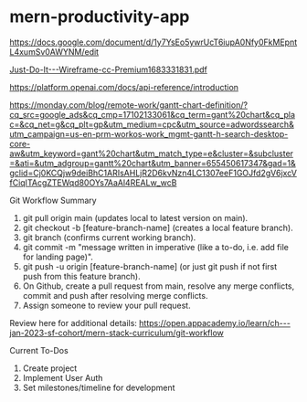 # mern-productivity-app

https://docs.google.com/document/d/1y7YsEo5ywrUcT6iupA0Nfy0FkMEpntL4xumSv0AWYNM/edit

[Just-Do-It---Wireframe-cc-Premium1683331831.pdf](https://github.com/rodmen07/mern-productivity-app/files/11415581/Just-Do-It---Wireframe-cc-Premium1683331831.pdf)

https://platform.openai.com/docs/api-reference/introduction

https://monday.com/blog/remote-work/gantt-chart-definition/?cq_src=google_ads&cq_cmp=17102133061&cq_term=gant%20chart&cq_plac=&cq_net=g&cq_plt=gp&utm_medium=cpc&utm_source=adwordssearch&utm_campaign=us-en-prm-workos-work_mgmt-gantt-h-search-desktop-core-aw&utm_keyword=gant%20chart&utm_match_type=e&cluster=&subcluster=&ati=&utm_adgroup=gantt%20chart&utm_banner=655450617347&gad=1&gclid=Cj0KCQjw9deiBhC1ARIsAHLjR2D6kvNzn4LC1307eeF1GOJfd2gV6jxcVfCiqITAcgZTEWqd80OYs7AaAl4REALw_wcB

Git Workflow Summary 

1. git pull origin main (updates local to latest version on main).
2. git checkout -b [feature-branch-name] (creates a local feature branch).
3. git branch (confirms current working branch).
4. git commit -m "message written in imperative (like a to-do, i.e. add file for landing page)".
5. git push -u origin [feature-branch-name] (or just git push if not first push from this feature branch).
6. On Github, create a pull request from main, resolve any merge conflicts, commit and push after resolving merge conflicts.
7. Assign someone to review your pull request.

Review here for additional details: https://open.appacademy.io/learn/ch---jan-2023-sf-cohort/mern-stack-curriculum/git-workflow


Current To-Dos
1. Create project
2. Implement User Auth
3. Set milestones/timeline for development
